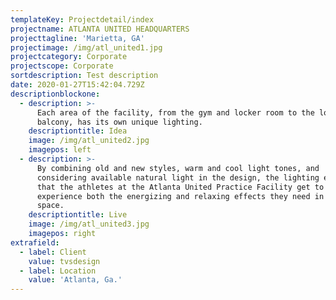 ```yaml
---
templateKey: Projectdetail/index
projectname: ATLANTA UNITED HEADQUARTERS
projecttagline: 'Marietta, GA'
projectimage: /img/atl_united1.jpg
projectcategory: Corporate
projectscope: Corporate
sortdescription: Test description
date: 2020-01-27T15:42:04.729Z
descriptionblockone:
  - description: >-
      Each area of the facility, from the gym and locker room to the lobby and
      balcony, has its own unique lighting.
    descriptiontitle: Idea
    image: /img/atl_united2.jpg
    imagepos: left
  - description: >-
      By combining old and new styles, warm and cool light tones, and
      considering available natural light in the design, the lighting ensures
      that the athletes at the Atlanta United Practice Facility get to
      experience both the energizing and relaxing effects they need in their
      space.
    descriptiontitle: Live
    image: /img/atl_united3.jpg
    imagepos: right
extrafield:
  - label: Client
    value: tvsdesign
  - label: Location
    value: 'Atlanta, Ga.'
---
```


